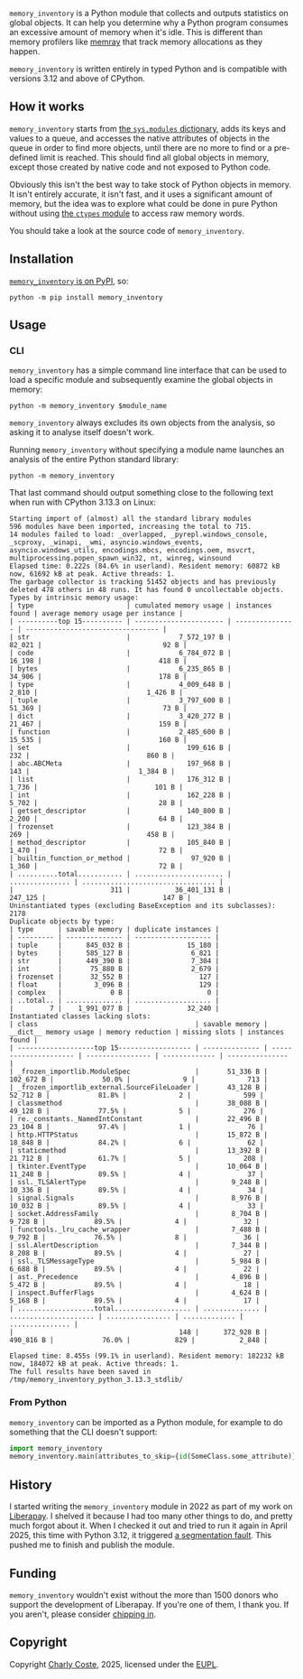 `memory_inventory` is a Python module that collects and outputs statistics on
global objects. It can help you determine why a Python program consumes an
excessive amount of memory when it's idle. This is different than memory
profilers like [memray](https://bloomberg.github.io/memray/) that track memory
allocations as they happen.

`memory_inventory` is written entirely in typed Python and is compatible with
versions 3.12 and above of CPython.

## How it works

`memory_inventory` starts from [the `sys.modules` dictionary][sys.modules], adds
its keys and values to a queue, and accesses the native attributes of objects in
the queue in order to find more objects, until there are no more to find or a
pre-defined limit is reached. This should find all global objects in memory,
except those created by native code and not exposed to Python code.

Obviously this isn't the best way to take stock of Python objects in memory. It
isn't entirely accurate, it isn't fast, and it uses a significant amount of
memory, but the idea was to explore what could be done in pure Python without
using [the `ctypes` module][ctypes] to access raw memory words.

You should take a look at the source code of `memory_inventory`.

[sys.modules]: https://docs.python.org/3/library/sys.html#sys.modules
[ctypes]: https://docs.python.org/3/library/ctypes.html

## Installation

[`memory_inventory` is on PyPI](https://pypi.org/project/memory_inventory), so:

    python -m pip install memory_inventory

## Usage

### CLI

`memory_inventory` has a simple command line interface that can be used to load
a specific module and subsequently examine the global objects in memory:

    python -m memory_inventory $module_name

`memory_inventory` always excludes its own objects from the analysis, so asking
it to analyse itself doesn't work.

Running `memory_inventory` without specifying a module name launches an analysis
of the entire Python standard library:

    python -m memory_inventory

That last command should output something close to the following text when run
with CPython 3.13.3 on Linux:

```
Starting import of (almost) all the standard library modules
596 modules have been imported, increasing the total to 715.
14 modules failed to load: _overlapped, _pyrepl.windows_console, _scproxy, _winapi, _wmi, asyncio.windows_events, asyncio.windows_utils, encodings.mbcs, encodings.oem, msvcrt, multiprocessing.popen_spawn_win32, nt, winreg, winsound
Elapsed time: 0.222s (84.6% in userland). Resident memory: 60872 kB now, 61692 kB at peak. Active threads: 1.
The garbage collector is tracking 51452 objects and has previously deleted 478 others in 48 runs. It has found 0 uncollectable objects.
Types by intrinsic memory usage:
| type                       | cumulated memory usage | instances found | average memory usage per instance |
| ----------top 15---------- | ---------------------- | --------------- | --------------------------------- |
| str                        |            7_572_197 B |          82_021 |                              92 B |
| code                       |            6_784_072 B |          16_198 |                             418 B |
| bytes                      |            6_235_865 B |          34_906 |                             178 B |
| type                       |            4_009_648 B |           2_810 |                           1_426 B |
| tuple                      |            3_797_600 B |          51_369 |                              73 B |
| dict                       |            3_420_272 B |          21_467 |                             159 B |
| function                   |            2_485_600 B |          15_535 |                             160 B |
| set                        |              199_616 B |             232 |                             860 B |
| abc.ABCMeta                |              197_968 B |             143 |                           1_384 B |
| list                       |              176_312 B |           1_736 |                             101 B |
| int                        |              162_228 B |           5_702 |                              28 B |
| getset_descriptor          |              140_800 B |           2_200 |                              64 B |
| frozenset                  |              123_384 B |             269 |                             458 B |
| method_descriptor          |              105_840 B |           1_470 |                              72 B |
| builtin_function_or_method |               97_920 B |           1_360 |                              72 B |
| ..........total........... | ...................... | ............... | ................................. |
|                        311 |           36_401_131 B |         247_125 |                             147 B |
Uninstantiated types (excluding BaseException and its subclasses): 2178
Duplicate objects by type:
| type      | savable memory | duplicate instances |
| --------- | -------------- | ------------------- |
| tuple     |      845_032 B |              15_180 |
| bytes     |      585_127 B |               6_821 |
| str       |      449_390 B |               7_304 |
| int       |       75_880 B |               2_679 |
| frozenset |       32_552 B |                 127 |
| float     |        3_096 B |                 129 |
| complex   |            0 B |                   0 |
| ..total.. | .............. | ................... |
|         7 |    1_991_077 B |              32_240 |
Instantiated classes lacking slots:
| class                                       | savable memory | __dict__ memory usage | memory reduction | missing slots | instances found |
| -------------------top 15------------------ | -------------- | --------------------- | ---------------- | ------------- | --------------- |
| _frozen_importlib.ModuleSpec                |       51_336 B |             102_672 B |            50.0% |             9 |             713 |
| _frozen_importlib_external.SourceFileLoader |       43_128 B |              52_712 B |            81.8% |             2 |             599 |
| classmethod                                 |       38_088 B |              49_128 B |            77.5% |             5 |             276 |
| re._constants._NamedIntConstant             |       22_496 B |              23_104 B |            97.4% |             1 |              76 |
| http.HTTPStatus                             |       15_872 B |              18_848 B |            84.2% |             6 |              62 |
| staticmethod                                |       13_392 B |              21_712 B |            61.7% |             5 |             208 |
| tkinter.EventType                           |       10_064 B |              11_248 B |            89.5% |             4 |              37 |
| ssl._TLSAlertType                           |        9_248 B |              10_336 B |            89.5% |             4 |              34 |
| signal.Signals                              |        8_976 B |              10_032 B |            89.5% |             4 |              33 |
| socket.AddressFamily                        |        8_704 B |               9_728 B |            89.5% |             4 |              32 |
| functools._lru_cache_wrapper                |        7_488 B |               9_792 B |            76.5% |             8 |              36 |
| ssl.AlertDescription                        |        7_344 B |               8_208 B |            89.5% |             4 |              27 |
| ssl._TLSMessageType                         |        5_984 B |               6_688 B |            89.5% |             4 |              22 |
| ast._Precedence                             |        4_896 B |               5_472 B |            89.5% |             4 |              18 |
| inspect.BufferFlags                         |        4_624 B |               5_168 B |            89.5% |             4 |              17 |
| ...................total................... | .............. | ..................... | ................ | ............. | ............... |
|                                         148 |      372_928 B |             490_816 B |            76.0% |           829 |           2_848 |

Elapsed time: 8.455s (99.1% in userland). Resident memory: 182232 kB now, 184072 kB at peak. Active threads: 1.
The full results have been saved in /tmp/memory_inventory_python_3.13.3_stdlib/
```

### From Python

`memory_inventory` can be imported as a Python module, for example to do
something that the CLI doesn't support:

```python
import memory_inventory
memory_inventory.main(attributes_to_skip={id(SomeClass.some_attribute)})
```

## History

I started writing the `memory_inventory` module in 2022 as part of my work on
[Liberapay](https://github.com/liberapay/liberapay.com). I shelved it because I
had too many other things to do, and pretty much forgot about it. When I checked
it out and tried to run it again in April 2025, this time with Python 3.12, it
triggered [a segmentation fault](https://github.com/python/cpython/issues/132747).
This pushed me to finish and publish the module.

## Funding

`memory_inventory` wouldn't exist without the more than 1500 donors who support
the development of Liberapay. If you're one of them, I thank you. If you aren't,
please consider [chipping in](https://liberapay.com/Liberapay/donate).

## Copyright

Copyright [Charly Coste](https://github.com/Changaco), 2025, licensed under the
[EUPL](https://choosealicense.com/licenses/eupl-1.2/).
